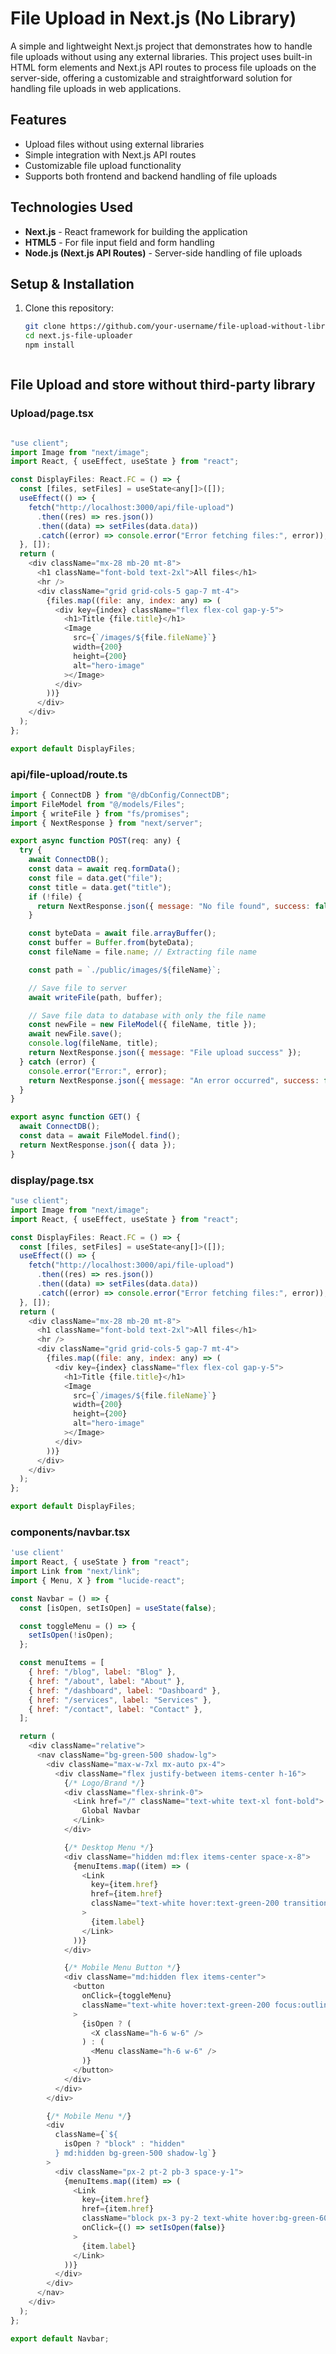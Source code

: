 # File Upload in Next.js (No Library)

A simple and lightweight Next.js project that demonstrates how to handle file uploads without using any external libraries. This project uses built-in HTML form elements and Next.js API routes to process file uploads on the server-side, offering a customizable and straightforward solution for handling file uploads in web applications.

## Features

- Upload files without using external libraries
- Simple integration with Next.js API routes
- Customizable file upload functionality
- Supports both frontend and backend handling of file uploads

## Technologies Used

- **Next.js** - React framework for building the application
- **HTML5** - For file input field and form handling
- **Node.js (Next.js API Routes)** - Server-side handling of file uploads

## Setup & Installation

1. Clone this repository:

   ```bash
   git clone https://github.com/your-username/file-upload-without-library-nextjs.git
   cd next.js-file-uploader
   npm install



## File Upload and store  without third-party library

### Upload/page.tsx
```javascript

"use client";
import Image from "next/image";
import React, { useEffect, useState } from "react";

const DisplayFiles: React.FC = () => {
  const [files, setFiles] = useState<any[]>([]);
  useEffect(() => {
    fetch("http://localhost:3000/api/file-upload")
      .then((res) => res.json())
      .then((data) => setFiles(data.data))
      .catch((error) => console.error("Error fetching files:", error));
  }, []);
  return (
    <div className="mx-28 mb-20 mt-8">
      <h1 className="font-bold text-2xl">All files</h1>
      <hr />
      <div className="grid grid-cols-5 gap-7 mt-4">
        {files.map((file: any, index: any) => (
          <div key={index} className="flex flex-col gap-y-5">
            <h1>Title {file.title}</h1>
            <Image
              src={`/images/${file.fileName}`}
              width={200}
              height={200}
              alt="hero-image"
            ></Image>
          </div>
        ))}
      </div>
    </div>
  );
};

export default DisplayFiles;
```
### api/file-upload/route.ts
```javascript
import { ConnectDB } from "@/dbConfig/ConnectDB";
import FileModel from "@/models/Files";
import { writeFile } from "fs/promises";
import { NextResponse } from "next/server";

export async function POST(req: any) {
  try {
    await ConnectDB();
    const data = await req.formData();
    const file = data.get("file");
    const title = data.get("title");
    if (!file) {
      return NextResponse.json({ message: "No file found", success: false });
    }

    const byteData = await file.arrayBuffer();
    const buffer = Buffer.from(byteData);
    const fileName = file.name; // Extracting file name

    const path = `./public/images/${fileName}`;

    // Save file to server
    await writeFile(path, buffer);

    // Save file data to database with only the file name
    const newFile = new FileModel({ fileName, title });
    await newFile.save();
    console.log(fileName, title);
    return NextResponse.json({ message: "File upload success" });
  } catch (error) {
    console.error("Error:", error);
    return NextResponse.json({ message: "An error occurred", success: false });
  }
}

export async function GET() {
  await ConnectDB();
  const data = await FileModel.find();
  return NextResponse.json({ data });
}
```
### display/page.tsx
```javascript 
"use client";
import Image from "next/image";
import React, { useEffect, useState } from "react";

const DisplayFiles: React.FC = () => {
  const [files, setFiles] = useState<any[]>([]);
  useEffect(() => {
    fetch("http://localhost:3000/api/file-upload")
      .then((res) => res.json())
      .then((data) => setFiles(data.data))
      .catch((error) => console.error("Error fetching files:", error));
  }, []);
  return (
    <div className="mx-28 mb-20 mt-8">
      <h1 className="font-bold text-2xl">All files</h1>
      <hr />
      <div className="grid grid-cols-5 gap-7 mt-4">
        {files.map((file: any, index: any) => (
          <div key={index} className="flex flex-col gap-y-5">
            <h1>Title {file.title}</h1>
            <Image
              src={`/images/${file.fileName}`}
              width={200}
              height={200}
              alt="hero-image"
            ></Image>
          </div>
        ))}
      </div>
    </div>
  );
};

export default DisplayFiles;
```

### components/navbar.tsx
```javascript
'use client'
import React, { useState } from "react";
import Link from "next/link";
import { Menu, X } from "lucide-react";

const Navbar = () => {
  const [isOpen, setIsOpen] = useState(false);

  const toggleMenu = () => {
    setIsOpen(!isOpen);
  };

  const menuItems = [
    { href: "/blog", label: "Blog" },
    { href: "/about", label: "About" },
    { href: "/dashboard", label: "Dashboard" },
    { href: "/services", label: "Services" },
    { href: "/contact", label: "Contact" },
  ];

  return (
    <div className="relative">
      <nav className="bg-green-500 shadow-lg">
        <div className="max-w-7xl mx-auto px-4">
          <div className="flex justify-between items-center h-16">
            {/* Logo/Brand */}
            <div className="flex-shrink-0">
              <Link href="/" className="text-white text-xl font-bold">
                Global Navbar
              </Link>
            </div>

            {/* Desktop Menu */}
            <div className="hidden md:flex items-center space-x-8">
              {menuItems.map((item) => (
                <Link
                  key={item.href}
                  href={item.href}
                  className="text-white hover:text-green-200 transition-colors duration-200"
                >
                  {item.label}
                </Link>
              ))}
            </div>

            {/* Mobile Menu Button */}
            <div className="md:hidden flex items-center">
              <button
                onClick={toggleMenu}
                className="text-white hover:text-green-200 focus:outline-none"
              >
                {isOpen ? (
                  <X className="h-6 w-6" />
                ) : (
                  <Menu className="h-6 w-6" />
                )}
              </button>
            </div>
          </div>
        </div>

        {/* Mobile Menu */}
        <div
          className={`${
            isOpen ? "block" : "hidden"
          } md:hidden bg-green-500 shadow-lg`}
        >
          <div className="px-2 pt-2 pb-3 space-y-1">
            {menuItems.map((item) => (
              <Link
                key={item.href}
                href={item.href}
                className="block px-3 py-2 text-white hover:bg-green-600 rounded-md"
                onClick={() => setIsOpen(false)}
              >
                {item.label}
              </Link>
            ))}
          </div>
        </div>
      </nav>
    </div>
  );
};

export default Navbar;

```
